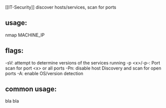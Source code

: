 [[IT-Security]]
discover hosts/services, scan for ports

## usage:
nmap MACHINE_IP

## flags:
-sV: attempt to determine versions of the services running
-p \<x>/-p-: Port scan for port \<x> or all ports
-Pn:  disable host Discovery and scan for open ports
-A: enable OS/version detection
## common usage:
bla bla
